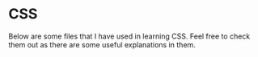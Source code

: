 # CSS
Below are some files that I have used in learning CSS. Feel free to check them out as there are some useful explanations in them.
